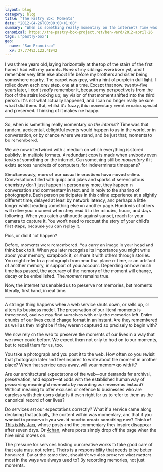 ```yaml
---
layout: blog
category: blog
title: "The Pastry Box: Moments"
date: "2012-04-26T00:00:00+01:00"
summary: "When is something really momentary on the internet? Time was that random, accidental, delightful events would happen to us in the world, or in conversation, or by chance where we stand, and be just that; moments to be remembered."
canonical: https://the-pastry-box-project.net/ben-ward/2012-april-26
tags: ["pastry-box"]
geo:
  name: "San Francisco"
  xy: 37.77493,122.41942
---
```

I was three years old, laying horizontally at the top of the stairs of the first home I had with my parents. None of my siblings were born yet, and I remember very little else about life before my brothers and sister being somewhere nearby. The carpet was grey, with a hint of purple in dull light. I rolled down each grey step, one at a time. Except that now, twenty-five years later, I don't *really* remember it, because my perspective is from the foot of the stairs looking up; my vision of that moment shifted into the third person. It's not what actually happened, and I can no longer really be sure what I did there. But, whilst it's fuzzy, this momentary event remains special and preserved. Thinking of it makes me happy.

---

So, when is something really momentary *on the internet*? Time was that random, accidental, delightful events would happen to us in the world, or in conversation, or by chance where we stand, and be just that; moments to be remembered.

We are now intertwined with a medium on which everything is stored publicly, in multiple formats. A redundant copy is made when anybody even *looks at* something on the internet. Can something still be *momentary* if it exists across hundreds of computers, for indeterminate timespans?

Simultaneously, more of our casual interactions have moved online. Conversations filled with quips and jokes and sparks of serendipitous chemistry don't just happen in person any more, they happen in conversation and commentary in text, and in reply to the sharing of photographs. Each person participates in this online experience at a slightly different time, delayed at least by network latency, and perhaps a little longer whilst reading something else on another page. Hundreds of others will relive your moment when they read it in the minutes, hours, and days following. When you catch a silhouette against sunset, reach for your camera to capture it. You won't need to recount the story of your child's first steps, because you can replay it.

Pics, or did it not happen?

Before, moments were remembered. You carry an image in your head and think back to it. When you later recognise its importance you might write about your memory, scrapbook it, or share it with others through stories. You might refer to a photograph from near that place or time, or an artefact of another memory, in support of your account. Depending on how much time has passed, the accuracy of the memory of the moment will change, decay or be embellished. The *moment* remains true.

Now, the internet has enabled us to preserve not memories, but moments literally, first hand, in real time.

---

A strange thing happens when a web service shuts down, or sells up, or alters its business model. The preservation of our literal moments is threatened, and we may find ourselves with only the memories left. Entire chunks of our lives could change format in an instant. Are they remembered as well as they might be if they weren't captured so precisely to begin with?

We now rely on the web to preserve the moments of our lives in a way that we never could before. We expect them not only to hold on to our moments, but to recall them for us, too.

You take a photograph and you post it to the web. How often do you revisit that photograph later and feel inspired to write about the moment in another place? When that service goes away, will your memory go with it?

Are our architectural expectations of the web—our demands for archival, preservation, and export—at odds with the established human way of preserving meaningful moments by recording our memories instead? Without meaning to offer excuses or defence to businesses who are careless with their users data: Is it even right for us to refer to them as the canonical record of our lives?

Do services set our expectations correctly? What if a service came along declaring that actually, the content within was momentary, and that if you wanted to preserve it you would need to create something new? Think of [This is My Jam](http://thisismyjam.com), whose posts and the commentary they inspire disappear after seven days. Or [4chan](http://www.4chan.org/), where posts simply drop off the page when the hive mind moves on.

The pressure for services hosting our creative works to take good care of that data must not relent. Theirs is a responsibility that needs to be better honoured. But at the same time, shouldn't we also preserve what matters most in the ways we always used to? By recording memories, not just moments.
